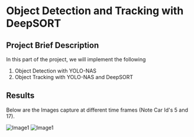 # Object Detection and Tracking with DeepSORT

## Project Brief Description

In this part of the project, we will implement the following
1. Object Detection with YOLO-NAS
2. Object Tracking with YOLO-NAS and DeepSORT

## Results

Below are the Images capture at different time frames (Note Car Id's 5 and 17).

![Image1](https://github.com/VarunBiyyala/2D_Object_Tracking/blob/main/Track1.JPG)
![Image1](https://github.com/VarunBiyyala/2D_Object_Tracking/blob/main/Track2.JPG)
